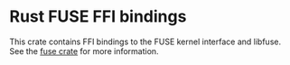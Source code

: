 # Rust FUSE FFI bindings

This crate contains FFI bindings to the FUSE kernel interface and libfuse. See the [fuse crate](https://crates.io/crates/fuse) for more information.
